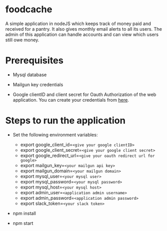 # foodcache
A simple application in nodeJS which keeps track of money paid and received for a pantry. It also gives monthly email alerts to all its users. The admin of this application can handle accounts and can view which users still owe money.

# Prerequisites

* Mysql database

* Mailgun key credentials

* Google clientID and client secret for Oauth Authorization of the web application. You can create your credentials from [here](https://developers.google.com/adwords/api/docs/guides/authentication#webapp).

# Steps to run the application

* Set the following environment variables:
  * export google_client_id=`<give your google clientID>`
  * export google_client_secret=`<give your google client secret>`
  * export google_redirect_url=`<give your oauth redirect url for google>`
  * export mailgun_key=`<your mailgun api key>`
  * export mailgun_domain=`<your mailgun domain>`
  * export mysql_user=`<your mysql user>`
  * export mysql_password=`<your mysql password>`
  * export mysql_host=`<your mysql host>`
  * export admin_user=`<application admin username>`
  * export admin_password=`<application admin password>`
  * export slack_token=`<your slack token>`

* npm install

* npm start
